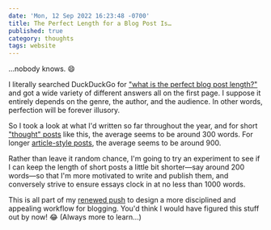```yaml
---
date: 'Mon, 12 Sep 2022 16:23:48 -0700'
title: The Perfect Length for a Blog Post Is…
published: true
category: thoughts
tags: website
---
```


…nobody knows. 😄

I literally searched DuckDuckGo for ["what is the perfect blog post length?"](https://duckduckgo.com/?q=what+is+the+perfect+blog+post+length%3F) and got a wide variety of different answers all on the first page. I suppose it entirely depends on the genre, the author, and the audience. In other words, perfection will be forever illusory.

So I took a look at what I'd written so far throughout the year, and for short ["thought" posts](/browse/thoughts/) like this, the average seems to be around 300 words. For longer [article-style posts](/browse/articles/), the average seems to be around 900.

Rather than leave it random chance, I'm going to try an experiment to see if I can keep the length of short posts a little bit shorter—say around 200 words—so that I'm more motivated to write and publish them, and conversely strive to ensure essays clock in at no less than 1000 words.

This is all part of my [renewed push](/now/2022-09-12) to design a more disciplined and appealing workflow for blogging. You'd think I would have figured this stuff out by now! 😂 (Always more to learn…)